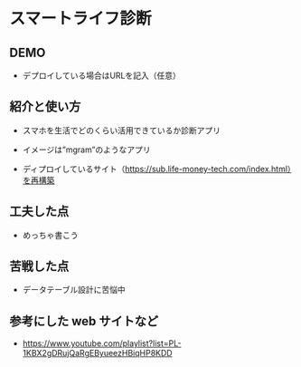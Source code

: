 # スマートライフ診断

## DEMO

  - デプロイしている場合はURLを記入（任意）

## 紹介と使い方

  - スマホを生活でどのくらい活用できているか診断アプリ

  - イメージは”mgram”のようなアプリ

  - ディプロイしているサイト（https://sub.life-money-tech.com/index.html）を再構築

## 工夫した点

  - めっちゃ書こう

## 苦戦した点

  - データテーブル設計に苦悩中

## 参考にした web サイトなど

  - https://www.youtube.com/playlist?list=PL-1KBX2gDRujQaRgEByueezHBiqHP8KDD
